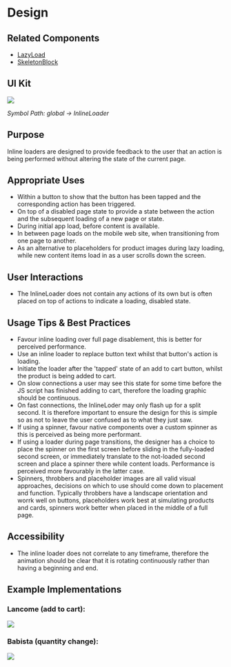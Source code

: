 # Design

## Related Components

- [LazyLoad](#!/LazyLoad)
- [SkeletonBlock](#!/SkeletonBlock)

## UI Kit

![](../../assets/images/components/inline-loader/inlineloader-uikit.png)

*Symbol Path: global -> InlineLoader*

## Purpose

Inline loaders are designed to provide feedback to the user that an action is being performed without altering the state of the current page.

## Appropriate Uses

- Within a button to show that the button has been tapped and the corresponding action has been triggered.
- On top of a disabled page state to provide a state between the action and the subsequent loading of a new page or state.
- During initial app load, before content is available.
- In between page loads on the mobile web site, when transitioning from one page to another.
- As an alternative to placeholders for product images during lazy loading, while new content items load in as a user scrolls down the screen.

## User Interactions

- The InlineLoader does not contain any actions of its own but is often placed on top of actions to indicate a loading, disabled state.

## Usage Tips & Best Practices

- Favour inline loading over full page disablement, this is better for perceived performance.
- Use an inline loader to replace button text whilst that button's action is loading.
- Initiate the loader after the 'tapped' state of an add to cart button, whilst the product is being added to cart.
- On slow connections a user may see this state for some time before the JS script has finished adding to cart, therefore the loading graphic should be continuous.
- On fast connections, the InlineLoder may only flash up for a split second. It is therefore important to ensure the design for this is simple so as not to leave the user confused as to what they just saw.
- If using a spinner, favour native components over a custom spinner as this is perceived as being more performant.
- If using a loader during page transitions, the designer has a choice to place the spinner on the first screen before sliding in the fully-loaded second screen, or immediately translate to the not-loaded second screen and place a spinner there while content loads. Performance is perceived more favourably in the latter case.
- Spinners, throbbers and placeholder images are all valid visual approaches, decisions on which to use should come down to placement and function. Typically throbbers have a landscape orientation and worrk well on buttons, placeholders work best at simulating products and cards, spinners work better when placed in the middle of a full page.

## Accessibility

- The inline loader does not correlate to any timeframe, therefore the animation should be clear that it is rotating continuously rather than having a beginning and end.

## Example Implementations

### Lancome (add to cart):

![](../../assets/images/components/inline-loader/inlineloader-lancome.png)

### Babista (quantity change):

![](../../assets/images/components/inline-loader/inlineloader-babista.png)
